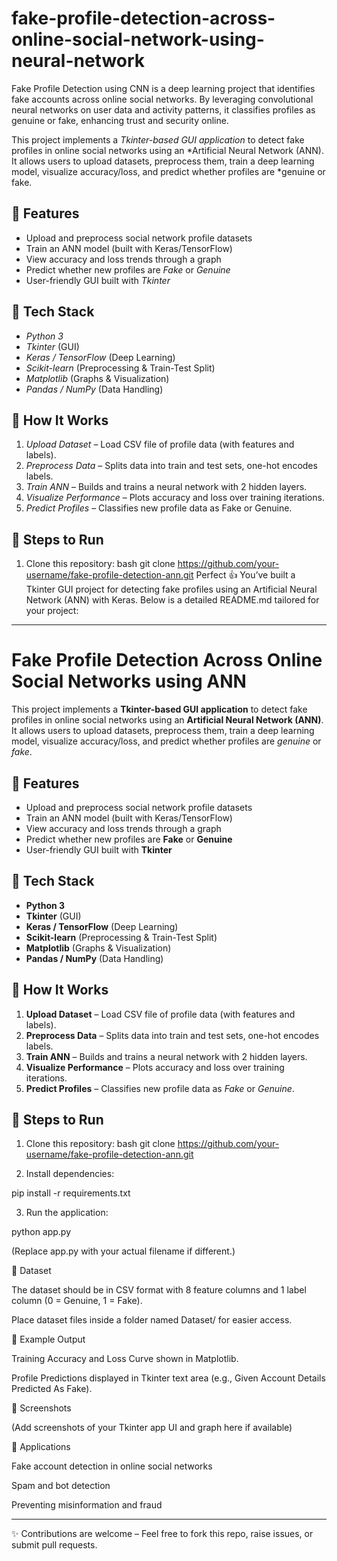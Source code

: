 # fake-profile-detection-across-online-social-network-using-neural-network
Fake Profile Detection using CNN is a deep learning project that identifies fake accounts across online social networks. By leveraging convolutional neural networks on user data and activity patterns, it classifies profiles as genuine or fake, enhancing trust and security online.

This project implements a *Tkinter-based GUI application* to detect fake profiles in online social networks using an *Artificial Neural Network (ANN). It allows users to upload datasets, preprocess them, train a deep learning model, visualize accuracy/loss, and predict whether profiles are *genuine or fake.  

## 🔹 Features
- Upload and preprocess social network profile datasets  
- Train an ANN model (built with Keras/TensorFlow)  
- View accuracy and loss trends through a graph  
- Predict whether new profiles are *Fake* or *Genuine*  
- User-friendly GUI built with *Tkinter*  

## 🔹 Tech Stack
- *Python 3*  
- *Tkinter* (GUI)  
- *Keras / TensorFlow* (Deep Learning)  
- *Scikit-learn* (Preprocessing & Train-Test Split)  
- *Matplotlib* (Graphs & Visualization)  
- *Pandas / NumPy* (Data Handling)  

## 🔹 How It Works
1. *Upload Dataset* – Load CSV file of profile data (with features and labels).  
2. *Preprocess Data* – Splits data into train and test sets, one-hot encodes labels.  
3. *Train ANN* – Builds and trains a neural network with 2 hidden layers.  
4. *Visualize Performance* – Plots accuracy and loss over training iterations.  
5. *Predict Profiles* – Classifies new profile data as Fake or Genuine.  

## 🔹 Steps to Run
1. Clone this repository:
   bash
   git clone https://github.com/your-username/fake-profile-detection-ann.git
Perfect 👍 You’ve built a Tkinter GUI project for detecting fake profiles using an Artificial Neural Network (ANN) with Keras. Below is a detailed README.md tailored for your project:


---

# Fake Profile Detection Across Online Social Networks using ANN

This project implements a **Tkinter-based GUI application** to detect fake profiles in online social networks using an **Artificial Neural Network (ANN)**. It allows users to upload datasets, preprocess them, train a deep learning model, visualize accuracy/loss, and predict whether profiles are *genuine* or *fake*.  

## 🔹 Features
- Upload and preprocess social network profile datasets  
- Train an ANN model (built with Keras/TensorFlow)  
- View accuracy and loss trends through a graph  
- Predict whether new profiles are **Fake** or **Genuine**  
- User-friendly GUI built with **Tkinter**  

## 🔹 Tech Stack
- **Python 3**  
- **Tkinter** (GUI)  
- **Keras / TensorFlow** (Deep Learning)  
- **Scikit-learn** (Preprocessing & Train-Test Split)  
- **Matplotlib** (Graphs & Visualization)  
- **Pandas / NumPy** (Data Handling)  

## 🔹 How It Works
1. **Upload Dataset** – Load CSV file of profile data (with features and labels).  
2. **Preprocess Data** – Splits data into train and test sets, one-hot encodes labels.  
3. **Train ANN** – Builds and trains a neural network with 2 hidden layers.  
4. **Visualize Performance** – Plots accuracy and loss over training iterations.  
5. **Predict Profiles** – Classifies new profile data as *Fake* or *Genuine*.  

## 🔹 Steps to Run
1. Clone this repository:
   bash
   git clone https://github.com/your-username/fake-profile-detection-ann.git

2. Install dependencies:

pip install -r requirements.txt


3. Run the application:

python app.py

(Replace app.py with your actual filename if different.)



🔹 Dataset

The dataset should be in CSV format with 8 feature columns and 1 label column (0 = Genuine, 1 = Fake).

Place dataset files inside a folder named Dataset/ for easier access.


🔹 Example Output

Training Accuracy and Loss Curve shown in Matplotlib.

Profile Predictions displayed in Tkinter text area (e.g., Given Account Details Predicted As Fake).


🔹 Screenshots

(Add screenshots of your Tkinter app UI and graph here if available)

🔹 Applications

Fake account detection in online social networks

Spam and bot detection

Preventing misinformation and fraud



---

✨ Contributions are welcome – Feel free to fork this repo, raise issues, or submit pull requests.

